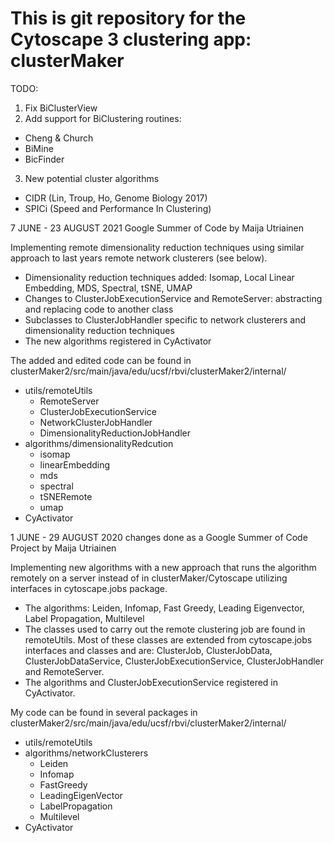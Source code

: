 # This is git repository for the Cytoscape 3 clustering app: clusterMaker

TODO:
1) Fix BiClusterView
2) Add support for BiClustering routines: 
 * Cheng & Church
 * BiMine
 * BicFinder
3) New potential cluster algorithms
 * CIDR (Lin, Troup, Ho, Genome Biology 2017)
 * SPICi (Speed and Performance In Clustering)



7 JUNE - 23 AUGUST 2021 Google Summer of Code by Maija Utriainen

Implementing remote dimensionality reduction techniques using similar approach to last years remote network clusterers (see below).
  - Dimensionality reduction techniques added: Isomap, Local Linear Embedding, MDS, Spectral, tSNE, UMAP
  - Changes to ClusterJobExecutionService and RemoteServer: abstracting and replacing code to another class
  - Subclasses to ClusterJobHandler specific to network clusterers and dimensionality reduction techniques
  - The new algorithms registered in CyActivator

The added and edited code can be found in clusterMaker2/src/main/java/edu/ucsf/rbvi/clusterMaker2/internal/
  - utils/remoteUtils
    - RemoteServer 
    - ClusterJobExecutionService
    - NetworkClusterJobHandler
    - DimensionalityReductionJobHandler
  - algorithms/dimensionalityRedcution
    - isomap
    - linearEmbedding
    - mds
    - spectral
    - tSNERemote
    - umap
  - CyActivator 


1 JUNE - 29 AUGUST 2020 changes done as a Google Summer of Code Project by Maija Utriainen

Implementing new algorithms with a new approach that runs the algorithm remotely on a server instead of in clusterMaker/Cytoscape utilizing interfaces in cytoscape.jobs package. 
  - The algorithms: Leiden, Infomap, Fast Greedy, Leading Eigenvector, Label Propagation, Multilevel
  - The classes used to carry out the remote clustering job are found in remoteUtils. Most of these classes are extended from cytoscape.jobs interfaces and classes and are:
    ClusterJob, ClusterJobData, ClusterJobDataService, ClusterJobExecutionService, ClusterJobHandler and RemoteServer.
  - The algorithms and ClusterJobExecutionService registered in CyActivator.

My code can be found in several packages in clusterMaker2/src/main/java/edu/ucsf/rbvi/clusterMaker2/internal/
 - utils/remoteUtils
 - algorithms/networkClusterers
    - Leiden
    - Infomap
    - FastGreedy
    - LeadingEigenVector
    - LabelPropagation
    - Multilevel
 - CyActivator
